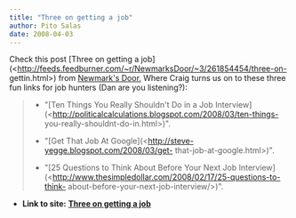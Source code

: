 ```yaml
---
title: "Three on getting a job"
author: Pito Salas
date: 2008-04-03
---
```


Check this post [Three on getting a
job](<http://feeds.feedburner.com/~r/NewmarksDoor/~3/261854454/three-on-
gettin.html>) from [Newmark's
Door.](<http://newmarksdoor.typepad.com/mainblog/atom.xml>) Where Craig turns
us on to these three fun links for job hunters (Dan are you listening?):

>   * "[Ten Things You Really Shouldn't Do in a Job
> Interview](<http://politicalcalculations.blogspot.com/2008/03/ten-things-
> you-really-shouldnt-do-in.html>)".
>
>   * "[Get That Job At Google](<http://steve-yegge.blogspot.com/2008/03/get-
> that-job-at-google.html>)".
>
>   * "[25 Questions to Think About Before Your Next Job
> Interview](<http://www.thesimpledollar.com/2008/02/17/25-questions-to-think-
> about-before-your-next-job-interview/>)".
>
>


* **Link to site:** **[Three on getting a job](None)**
